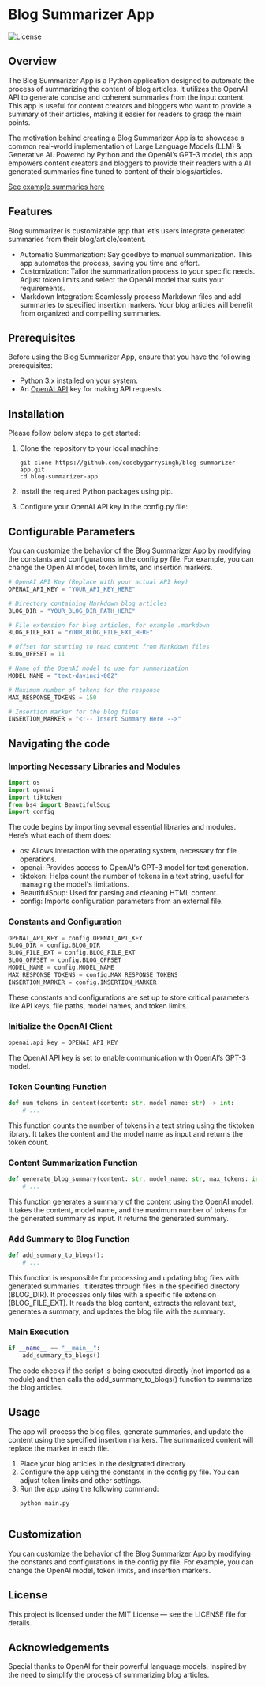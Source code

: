 # Blog Summarizer App

![License](https://img.shields.io/badge/License-MIT-green.svg)

## Overview

The Blog Summarizer App is a Python application designed to automate the process of summarizing the content of blog articles. It utilizes the OpenAI API to generate concise and coherent summaries from the input content. This app is useful for content creators and bloggers who want to provide a summary of their articles, making it easier for readers to grasp the main points.

The motivation behind creating a Blog Summarizer App is to showcase a common real-world implementation of Large Language Models (LLM) & Generative AI. Powered by Python and the OpenAI’s GPT-3 model, this app empowers content creators and bloggers to provide their readers with a AI generated summaries fine tuned to content of their blogs/articles.

[See example summaries here](https://codebygarrysingh.github.io/CElegansUnlocksTheSecretsOfSuperintelligence)

## Features

Blog summarizer is customizable app that let’s users integrate generated summaries from their blog/article/content.

- Automatic Summarization: Say goodbye to manual summarization. This app automates the process, saving you time and effort.
- Customization: Tailor the summarization process to your specific needs. Adjust token limits and select the OpenAI model that suits your requirements.
- Markdown Integration: Seamlessly process Markdown files and add summaries to specified insertion markers. Your blog articles will benefit from organized and compelling summaries.

## Prerequisites

Before using the Blog Summarizer App, ensure that you have the following prerequisites:

- [Python 3.x](https://www.python.org/downloads/) installed on your system.
- An [OpenAI API](https://openai.com/blog/openai-api) key for making API requests.

## Installation

Please follow below steps to get started:

1. Clone the repository to your local machine:

   ```shell
   git clone https://github.com/codebygarrysingh/blog-summarizer-app.git
   cd blog-summarizer-app
2. Install the required Python packages using pip.
3. Configure your OpenAI API key in the config.py file:

## Configurable Parameters

You can customize the behavior of the Blog Summarizer App by modifying the constants and configurations in the config.py file. For example, you can change the Open AI model, token limits, and insertion markers.

```Python
# OpenAI API Key (Replace with your actual API key)
OPENAI_API_KEY = "YOUR_API_KEY_HERE"

# Directory containing Markdown blog articles
BLOG_DIR = "YOUR_BLOG_DIR_PATH_HERE"

# File extension for blog articles, for example .markdown
BLOG_FILE_EXT = "YOUR_BLOG_FILE_EXT_HERE"

# Offset for starting to read content from Markdown files
BLOG_OFFSET = 11

# Name of the OpenAI model to use for summarization
MODEL_NAME = "text-davinci-002"

# Maximum number of tokens for the response
MAX_RESPONSE_TOKENS = 150

# Insertion marker for the blog files
INSERTION_MARKER = "<!-- Insert Summary Here -->"
```
## Navigating the code

### Importing Necessary Libraries and Modules
```Python
import os
import openai
import tiktoken
from bs4 import BeautifulSoup
import config
```
The code begins by importing several essential libraries and modules. Here’s what each of them does:
- os: Allows interaction with the operating system, necessary for file operations.
- openai: Provides access to OpenAI's GPT-3 model for text generation.
- tiktoken: Helps count the number of tokens in a text string, useful for managing the model's limitations.
- BeautifulSoup: Used for parsing and cleaning HTML content.
- config: Imports configuration parameters from an external file.

### Constants and Configuration
```Python
OPENAI_API_KEY = config.OPENAI_API_KEY
BLOG_DIR = config.BLOG_DIR
BLOG_FILE_EXT = config.BLOG_FILE_EXT
BLOG_OFFSET = config.BLOG_OFFSET
MODEL_NAME = config.MODEL_NAME
MAX_RESPONSE_TOKENS = config.MAX_RESPONSE_TOKENS
INSERTION_MARKER = config.INSERTION_MARKER
```
These constants and configurations are set up to store critical parameters like API keys, file paths, model names, and token limits.

### Initialize the OpenAI Client
```Python
openai.api_key = OPENAI_API_KEY
```
The OpenAI API key is set to enable communication with OpenAI’s GPT-3 model.

### Token Counting Function
```Python
def num_tokens_in_content(content: str, model_name: str) -> int:
    # ...
```
This function counts the number of tokens in a text string using the tiktoken library. It takes the content and the model name as input and returns the token count.

### Content Summarization Function
```Python
def generate_blog_summary(content: str, model_name: str, max_tokens: int) -> str:
    # ...
```
This function generates a summary of the content using the OpenAI model. It takes the content, model name, and the maximum number of tokens for the generated summary as input. It returns the generated summary.

### Add Summary to Blog Function
```Python
def add_summary_to_blogs():
    # ...
```
This function is responsible for processing and updating blog files with generated summaries. It iterates through files in the specified directory (BLOG_DIR). It processes only files with a specific file extension (BLOG_FILE_EXT). It reads the blog content, extracts the relevant text, generates a summary, and updates the blog file with the summary.

### Main Execution
```Python
if __name__ == "__main__":
    add_summary_to_blogs()
```
The code checks if the script is being executed directly (not imported as a module) and then calls the add_summary_to_blogs() function to summarize the blog articles.

## Usage

The app will process the blog files, generate summaries, and update the content using the specified insertion markers. The summarized content will replace the marker in each file.

1. Place your blog articles in the designated directory
2. Configure the app using the constants in the config.py file. You can adjust token limits and other settings.
3. Run the app using the following command:
    ```shell
    python main.py


## Customization

You can customize the behavior of the Blog Summarizer App by modifying the constants and configurations in the config.py file. For example, you can change the OpenAI model, token limits, and insertion markers.

## License

This project is licensed under the MIT License — see the LICENSE file for details.

## Acknowledgements

Special thanks to OpenAI for their powerful language models. Inspired by the need to simplify the process of summarizing blog articles.


